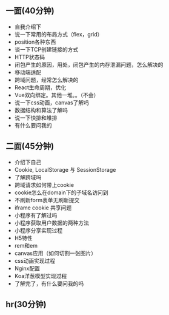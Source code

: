 ## 一面(40分钟)

+ 自我介绍下
+ 说一下常用的布局方式（flex，grid）
+ position各种东西
+ 谈一下TCP创建链接的方式
+ HTTP状态码
+ 闭包产生的原因，用处，闭包产生的内存泄漏问题，怎么解决的
+ 移动端适配
+ 跨域问题，经常怎么解决的
+ React生命周期，优化
+ Vue双向绑定。其他一堆。。（不会）
+ 说一下css动画，canvas了解吗
+ 数据结构和算法了解吗
+ 说一下快排和堆排
+ 有什么要问我的

## 二面(45分钟)

+ 介绍下自己
+ Cookie, LocalStorage 与 SessionStorage
+ 了解跨域吗
+ 跨域请求如何带上cookie
+ cookie怎么在domain下的子域名访问到
+ 不刷新form表单无刷新提交
+ iframe cookie 共享问题
+ 小程序有了解过吗
+ 小程序获取用户数据的两种方法
+ 小程序分享实现过程
+ H5特性
+ rem和em
+ canvas应用（如何切割一张图片）
+ css动画实现过程
+ Nginx配置
+ Koa洋葱模型实现过程
+ 了解完了，有什么要问我的吗

## hr(30分钟)